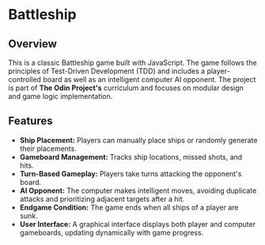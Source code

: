 # Battleship

## Overview
This is a classic Battleship game built with JavaScript. The game follows the principles of Test-Driven Development (TDD) and includes a player-controlled board as well as an intelligent computer AI opponent. The project is part of __The Odin Project's__ curriculum and focuses on modular design and game logic implementation.

## Features
- __Ship Placement:__ Players can manually place ships or randomly generate their placements.
- __Gameboard Management:__ Tracks ship locations, missed shots, and hits.
- __Turn-Based Gameplay:__ Players take turns attacking the opponent's board.
- __AI Opponent:__ The computer makes intelligent moves, avoiding duplicate attacks and prioritizing adjacent targets after a hit.
- __Endgame Condition:__ The game ends when all ships of a player are sunk.
- __User Interface:__ A graphical interface displays both player and computer gameboards, updating dynamically with game progress.
